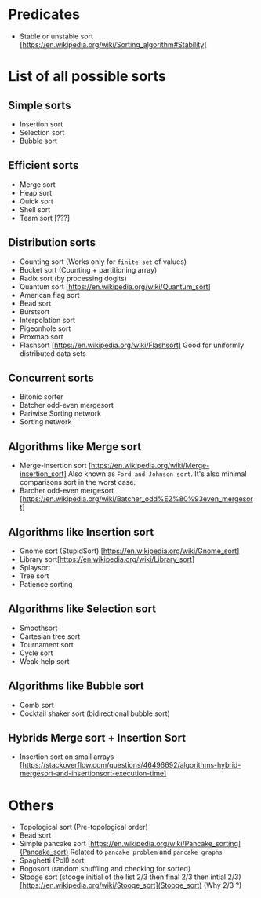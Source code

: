 # Predicates
* Stable or unstable sort [https://en.wikipedia.org/wiki/Sorting_algorithm#Stability]

# List of all possible sorts

## Simple sorts
* Insertion sort
* Selection sort
* Bubble sort

## Efficient sorts
* Merge sort
* Heap sort
* Quick sort
* Shell sort
* Team sort [???]

## Distribution sorts
* Counting sort (Works only for `finite set` of values)
* Bucket sort (Counting + partitioning array)
* Radix sort (by processing dogits)
* Quantum sort [https://en.wikipedia.org/wiki/Quantum_sort]
* American flag sort
* Bead sort
* Burstsort
* Interpolation sort
* Pigeonhole sort
* Proxmap sort
* Flashsort [https://en.wikipedia.org/wiki/Flashsort]
  Good for uniformly distributed data sets

## Concurrent sorts
* Bitonic sorter
* Batcher odd-even mergesort
* Pariwise Sorting network
* Sorting network

## Algorithms like Merge sort
* Merge-insertion sort [https://en.wikipedia.org/wiki/Merge-insertion_sort]
  Also known as `Ford and Johnson sort`. It's also minimal comparisons sort in the worst case.
* Barcher odd-even mergesort
  [https://en.wikipedia.org/wiki/Batcher_odd%E2%80%93even_mergesort]

## Algorithms like Insertion sort
* Gnome sort (StupidSort) [https://en.wikipedia.org/wiki/Gnome_sort]
* Library sort[https://en.wikipedia.org/wiki/Library_sort]
* Splaysort
* Tree sort
* Patience sorting

## Algorithms like Selection sort
* Smoothsort
* Cartesian tree sort
* Tournament sort
* Cycle sort
* Weak-help sort

## Algorithms like Bubble sort
* Comb sort
* Cocktail shaker sort (bidirectional bubble sort)

## Hybrids Merge sort + Insertion Sort
* Insertion sort on small arrays
  [https://stackoverflow.com/questions/46496692/algorithms-hybrid-mergesort-and-insertionsort-execution-time]


# Others

* Topological sort (Pre-topological order)
* Bead sort
* Simple pancake sort [https://en.wikipedia.org/wiki/Pancake_sorting](Pancake_sort)
  Related to `pancake problem` and `pancake graphs`
* Spaghetti (Poll) sort
* Bogosort (random shuffling and checking for sorted)
* Stooge sort (stooge initial of the list 2/3 then final 2/3 then intial 2/3)
  [https://en.wikipedia.org/wiki/Stooge_sort](Stooge_sort) (Why 2/3 ?)
